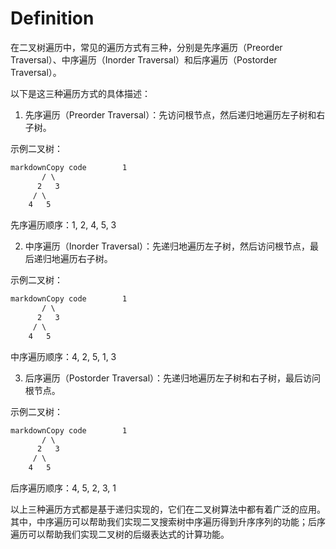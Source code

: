 # Definition

在二叉树遍历中，常见的遍历方式有三种，分别是先序遍历（Preorder Traversal）、中序遍历（Inorder Traversal）和后序遍历（Postorder Traversal）。

以下是这三种遍历方式的具体描述：

1. 先序遍历（Preorder Traversal）：先访问根节点，然后递归地遍历左子树和右子树。

示例二叉树：

```markdown
markdownCopy code        1
       / \
      2   3
     / \
    4   5
```

先序遍历顺序：1, 2, 4, 5, 3

2. 中序遍历（Inorder Traversal）：先递归地遍历左子树，然后访问根节点，最后递归地遍历右子树。

示例二叉树：

```markdown
markdownCopy code        1
       / \
      2   3
     / \
    4   5
```

中序遍历顺序：4, 2, 5, 1, 3

3. 后序遍历（Postorder Traversal）：先递归地遍历左子树和右子树，最后访问根节点。

示例二叉树：

```markdown
markdownCopy code        1
       / \
      2   3
     / \
    4   5
```

后序遍历顺序：4, 5, 2, 3, 1

以上三种遍历方式都是基于递归实现的，它们在二叉树算法中都有着广泛的应用。其中，中序遍历可以帮助我们实现二叉搜索树中序遍历得到升序序列的功能；后序遍历可以帮助我们实现二叉树的后缀表达式的计算功能。
